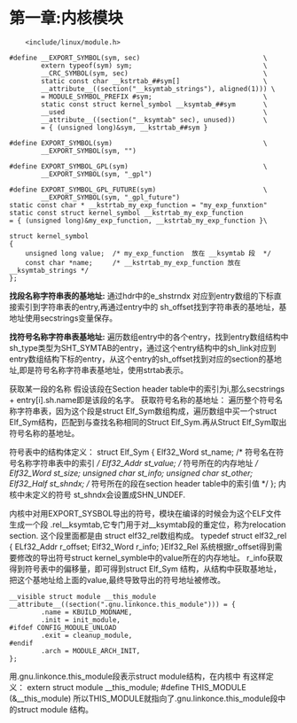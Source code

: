 # 第一章:内核模块


```
	<include/linux/module.h>

#define __EXPORT_SYMBOL(sym, sec)                               \
        extern typeof(sym) sym;                                 \
        __CRC_SYMBOL(sym, sec)                                  \
        static const char __kstrtab_##sym[]                     \
        __attribute__((section("__ksymtab_strings"), aligned(1))) \
        = MODULE_SYMBOL_PREFIX #sym;                            \
        static const struct kernel_symbol __ksymtab_##sym       \
        __used                                                  \
        __attribute__((section("__ksymtab" sec), unused))       \
        = { (unsigned long)&sym, __kstrtab_##sym }

#define EXPORT_SYMBOL(sym)                                      \
        __EXPORT_SYMBOL(sym, "")

#define EXPORT_SYMBOL_GPL(sym)                                  \
        __EXPORT_SYMBOL(sym, "_gpl")

#define EXPORT_SYMBOL_GPL_FUTURE(sym)                           \
        __EXPORT_SYMBOL(sym, "_gpl_future")
static const char * __kstrtab_my_exp_function = "my_exp_funxtion"
static const struct kernel_symbol __kstrtab_my_exp_function 
= { (unsigned long)&my_exp_function, __kstrtab_my_exp_function }\

struct kernel_symbol   
{
	unsigned long value;  /* my_exp_function  放在 __ksymtab 段  */   
	const char *name;     /* __kstrtab_my_exp_function 放在 __ksymtab_strings */
};
```

**找段名称字符串表的基地址:**
通过hdr中的e_shstrndx 对应到entry数组的下标直接索引到字符串表的entry,再通过entry中的 sh_offset找到字符串表的基地址，基地址使用secstrings变量保存。

**找符号名称字符串表基地址:**
遍历数组entry中的各个entry，找到entry数组结构中sh_type类型为SHT_SYMTAB的entry，通过这个entry结构中的sh_link对应到entry数组结构下标的entry，从这个entry的sh_offset找到对应的section的基地址,即是符号名称字符串表基地址，使用strtab表示。

获取某一段的名称
假设该段在Section header table中的索引为i,那么secstrings + entry[i].sh.name即是该段的名字。
获取符号名称的基地址：
遍历整个符号名称字符串表，因为这个段是struct Elf_Sym数组构成，遍历数组中买一个struct Elf_Sym结构，匹配到与查找名称相同的Struct Elf_Sym.再从Struct Elf_Sym取出符号名称的基地址。

符号表中的结构体定义：
struct Elf_Sym {
	Elf32_Word st_name;  /* 符号名在符号名称字符串表中的索引 */
	Elf32_Addr st_value;   /* 符号所在的内存地址 */
	Elf32_Word st_size;
	unsigned char st_info;
	unsigned char st_other;
	Elf32_Half  st_shndx;  /* 符号所在的段在section header table中的索引值 */
};
内核中未定义的符号 st_shndx会设置成SHN_UNDEF.

内核中对用EXPORT_SYSBOL导出的符号，模块在编译的时候会为这个ELF文件生成一个段 .rel__ksymtab,它专门用于对__ksymtab段的重定位，称为relocation section.
这个段里面都是由 struct elf32_rel数组构成。
typedef struct elf32_rel {
ELf32_Addr r_offset;
Elf32_Word r_info;
}Elf32_Rel
系统根据r_offset得到需要修改的导出符号struct kernel_symble中的value所在的内存地址。
r_info获取得到符号表中的偏移量，即可得到struct Elf_Sym 结构，从结构中获取基地址，把这个基地址给上面的value,最终导致导出的符号地址被修改。

```
__visible struct module __this_module
__attribute__((section(".gnu.linkonce.this_module"))) = { 
        .name = KBUILD_MODNAME,
        .init = init_module,
#ifdef CONFIG_MODULE_UNLOAD
        .exit = cleanup_module,
#endif
        .arch = MODULE_ARCH_INIT,
};
```
用.gnu.linkonce.this_module段表示struct module结构，在内核中
有这样定义：
extern struct module __this_module;
#define THIS_MODULE (&__this_module)
所以THIS_MODULE就指向了.gnu.linkonce.this_module段中的struct module 结构。


